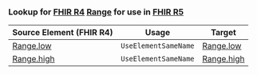 ### Lookup for [FHIR R4](https://hl7.org/fhir/R4/) [Range](https://hl7.org/fhir/R4/Range.html) for use in [FHIR R5](https://hl7.org/fhir/R5/)

| Source Element (FHIR R4) | Usage | Target |
| -------------- | ----- | ------ |
| [Range.low](https://hl7.org/fhir/R4/Range.html#resource) | `UseElementSameName` | [Range.low](https://hl7.org/fhir/R5/Range.html#resource) |
| [Range.high](https://hl7.org/fhir/R4/Range.html#resource) | `UseElementSameName` | [Range.high](https://hl7.org/fhir/R5/Range.html#resource) |
